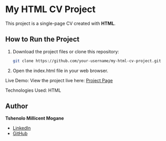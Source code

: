 # My HTML CV Project

This project is a single-page CV created with **HTML**.

## How to Run the Project
1. Download the project files or clone this repository:
   ```bash
   git clone https://github.com/your-username/my-html-cv-project.git
2. Open the index.html file in your web browser.

Live Demo:
View the project live here: [Project Page](https://millicent-mogane.github.io/my-html-cv-project/)

Technologies Used:
HTML

## Author
**Tshenolo Millicent Mogane**  
- [LinkedIn](https://www.linkedin.com/in/tshenolo-millicent-mogane-3a0914192/)  
- [GitHub](https://github.com/Millicent-Mogane)

